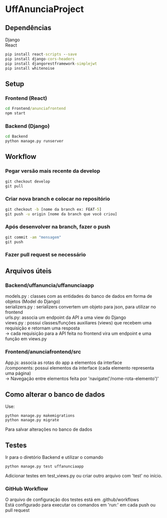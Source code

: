 # UffAnunciaProject

## Dependências
Django  
React 
```cmd
pip install react-scripts --save  
pip install django-cors-headers  
pip install djangorestframework-simplejwt  
pip install whitenoise
```

## Setup
### Frontend (React)
```cmd
cd Frontend/anunciafrontend  
npm start  
```
### Backend (Django)
```cmd
cd Backend  
python manage.py runserver  
```

## Workflow
### Pegar versão mais recente da develop
```cmd
git checkout develop
git pull
```

### Criar nova branch e colocar no repositório
```cmd
git checkout -b [nome da branch ex: FEAT-5]
git push -u origin [nome da branch que você criou]
```

### Após desenvolver na branch, fazer o push
```cmd
git commit -am "mensagem"
git push
```

### Fazer pull request se necessário

## Arquivos úteis
### Backend/uffanuncia/uffanunciaapp
models.py : classes com as entidades do banco de dados em forma de objetos (Model do Django)  
serializers.py : serializers convertem um objeto para json, para utilizar no frontend  
urls.py: associa um endpoint da API a uma view do Django  
views.py : possui classes/funções auxiliares (views) que recebem uma requisição e retornam uma resposta  
-> cada requisição para a API feita no frontend vira um endpoint e uma função em views.py

### Frontend/anunciafrontend/src
App.js: associa as rotas do app a elementos da interface  
/components: possui elementos da interface (cada elemento representa uma página)  
-> Navegação entre elementos feita por 'navigate('/nome-rota-elemento')'  

## Como alterar o banco de dados

Use:
```
python manage.py makemigrations
python manage.py migrate
```
Para salvar alterações no banco de dados

## Testes
Ir para o diretório Backend e utilizar o comando
```
python manage.py test uffanunciaapp
```
Adicionar testes em test_views.py ou criar outro arquivo com 'test' no início.

### GitHub Workflow
O arquivo de configuração dos testes está em .github/workflows  
Está configurado para executar os comandos em 'run:' em cada push ou pull request  
